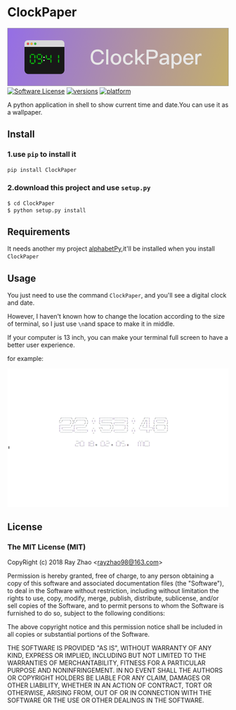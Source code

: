 # ClockPaper
![](img/ClockPaperBanner.png)
[![Software License](https://img.shields.io/badge/license-MIT-brightgreen.svg)](LICENSE.txt)
[![versions](https://img.shields.io/pypi/v/ClockPaper.svg)](https://pypi.python.org/pypi/CloclPaper/1.0)
[![platform](https://img.shields.io/badge/python-3.6-green.svg)]()

A python application in shell to show current time and date.You can use it as a wallpaper.

## Install
### 1.use `pip` to install it
`pip install ClockPaper`

### 2.download this project and use `setup.py`
```shell
$ cd ClockPaper
$ python setup.py install
```

## Requirements
It needs another my project [alphabetPy](https://github.com/RayZhao1998/alphabetPy),it'll be installed when you install `ClockPaper`

## Usage
You just need to use the command `ClockPaper`, and you'll see a digital clock and date.

However, I haven't known how to change the location according to the size of terminal, so I just use `\n`and space to make it in middle.

If your computer is 13 inch, you can make your terminal full screen to have a better user experience.

for example:

![](img/example.png)

## License
### The MIT License (MIT)

CopyRight (c) 2018 Ray Zhao &lt;<a href="rayzhao98@163.com">rayzhao98@163.com</a>&gt;

Permission is hereby granted, free of charge, to any person obtaining a copy
of this software and associated documentation files (the "Software"), to deal
in the Software without restriction, including without limitation the rights
to use, copy, modify, merge, publish, distribute, sublicense, and/or sell
copies of the Software, and to permit persons to whom the Software is
furnished to do so, subject to the following conditions:

The above copyright notice and this permission notice shall be included in
all copies or substantial portions of the Software.

THE SOFTWARE IS PROVIDED "AS IS", WITHOUT WARRANTY OF ANY KIND, EXPRESS OR
IMPLIED, INCLUDING BUT NOT LIMITED TO THE WARRANTIES OF MERCHANTABILITY,
FITNESS FOR A PARTICULAR PURPOSE AND NONINFRINGEMENT. IN NO EVENT SHALL THE
AUTHORS OR COPYRIGHT HOLDERS BE LIABLE FOR ANY CLAIM, DAMAGES OR OTHER
LIABILITY, WHETHER IN AN ACTION OF CONTRACT, TORT OR OTHERWISE, ARISING FROM,
OUT OF OR IN CONNECTION WITH THE SOFTWARE OR THE USE OR OTHER DEALINGS IN
THE SOFTWARE.

